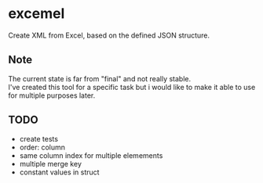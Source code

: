 # excemel
Create XML from Excel, based on the defined JSON structure.
## Note
The current state is far from "final" and not really stable.  
I've created this tool for a specific task but i would like to make it able to use for multiple purposes later.
## TODO
- create tests
- order: column
- same column index for multiple elemements
- multiple merge key
- constant values in struct
